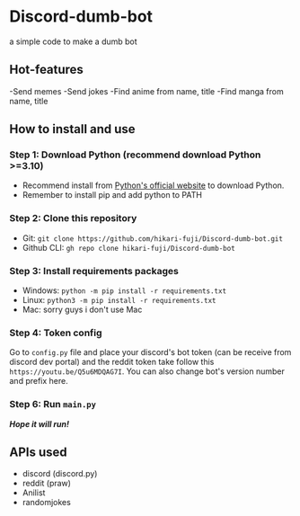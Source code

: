 # Discord-dumb-bot
a simple code to make a dumb bot
## Hot-features
-Send memes
-Send jokes
-Find anime from name, title
-Find manga from name, title
## How to install and use
### Step 1: Download Python (recommend download Python >=3.10)
- Recommend install from [Python's official website](https://www.python.org/) to download Python.
- Remember to install pip and add python to PATH
### Step 2: Clone this repository
- Git: `git clone https://github.com/hikari-fuji/Discord-dumb-bot.git`
- Github CLI: `gh repo clone hikari-fuji/Discord-dumb-bot`
### Step 3: Install requirements packages
- Windows: `python -m pip install -r requirements.txt`
- Linux: `python3 -m pip install -r requirements.txt`
- Mac: sorry guys i don't use Mac
### Step 4: Token config
Go to `config.py` file and place your discord's bot token (can be receive from discord dev portal) and the reddit token take follow this `https://youtu.be/Q5u6MDQAG7I`.
You can also change bot's version number and prefix here.
### Step 6: Run `main.py`
**_Hope it will run!_**
## APIs used
- discord (discord.py)
- reddit (praw)
- Anilist
- randomjokes
